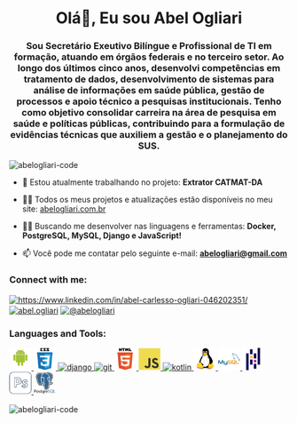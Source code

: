 <h1 align="center">Olá👋, Eu sou Abel Ogliari</h1>
<h3 align="center">Sou Secretário Exeutivo Bilíngue e Profissional de TI em formação, atuando em órgãos federais e no terceiro setor. Ao longo dos últimos cinco anos, desenvolvi competências em tratamento de dados, desenvolvimento de sistemas para análise de informações em saúde pública, gestão de processos e apoio técnico a pesquisas institucionais. Tenho como objetivo consolidar carreira na área de pesquisa em saúde e políticas públicas, contribuindo para a formulação de evidências técnicas que auxiliem a gestão e o planejamento do SUS.</h3>

<p align="left"> <img src="https://komarev.com/ghpvc/?username=abelogliari-code&label=Profile%20views&color=0e75b6&style=flat" alt="abelogliari-code" /> </p>

- 🔭 Estou atualmente trabalhando no projeto: **Extrator CATMAT-DA**

- 👨‍💻 Todos os meus projetos e atualizações estão disponíveis no meu site: [abelogliari.com.br](abelogliari.com.br)

- 👨‍💻 Buscando me desenvolver nas linguagens e ferramentas: **Docker, PostgreSQL, MySQL, Django e JavaScript!**

- 📫 Você pode me contatar pelo seguinte e-mail: **abelogliari@gmail.com**

<h3 align="left">Connect with me:</h3>
<p align="left">
<a href="https://linkedin.com/in/https://www.linkedin.com/in/abel-carlesso-ogliari-046202351/" target="blank"><img align="center" src="https://raw.githubusercontent.com/rahuldkjain/github-profile-readme-generator/master/src/images/icons/Social/linked-in-alt.svg" alt="https://www.linkedin.com/in/abel-carlesso-ogliari-046202351/" height="30" width="40" /></a>
<a href="https://instagram.com/abel.ogliari" target="blank"><img align="center" src="https://raw.githubusercontent.com/rahuldkjain/github-profile-readme-generator/master/src/images/icons/Social/instagram.svg" alt="abel.ogliari" height="30" width="40" /></a>
<a href="https://www.youtube.com/@abelogliari" target="blank"><img align="center" src="https://raw.githubusercontent.com/rahuldkjain/github-profile-readme-generator/master/src/images/icons/Social/youtube.svg" alt="@abelogliari" height="30" width="40" /></a>
</p>

<h3 align="left">Languages and Tools:</h3>
<p align="left"> <a href="https://developer.android.com" target="_blank" rel="noreferrer"> <img src="https://raw.githubusercontent.com/devicons/devicon/master/icons/android/android-original-wordmark.svg" alt="android" width="40" height="40"/> </a> <a href="https://www.w3schools.com/css/" target="_blank" rel="noreferrer"> <img src="https://raw.githubusercontent.com/devicons/devicon/master/icons/css3/css3-original-wordmark.svg" alt="css3" width="40" height="40"/> </a> <a href="https://www.djangoproject.com/" target="_blank" rel="noreferrer"> <img src="https://cdn.worldvectorlogo.com/logos/django.svg" alt="django" width="40" height="40"/> </a> <a href="https://git-scm.com/" target="_blank" rel="noreferrer"> <img src="https://www.vectorlogo.zone/logos/git-scm/git-scm-icon.svg" alt="git" width="40" height="40"/> </a> <a href="https://www.w3.org/html/" target="_blank" rel="noreferrer"> <img src="https://raw.githubusercontent.com/devicons/devicon/master/icons/html5/html5-original-wordmark.svg" alt="html5" width="40" height="40"/> </a> <a href="https://developer.mozilla.org/en-US/docs/Web/JavaScript" target="_blank" rel="noreferrer"> <img src="https://raw.githubusercontent.com/devicons/devicon/master/icons/javascript/javascript-original.svg" alt="javascript" width="40" height="40"/> </a> <a href="https://kotlinlang.org" target="_blank" rel="noreferrer"> <img src="https://www.vectorlogo.zone/logos/kotlinlang/kotlinlang-icon.svg" alt="kotlin" width="40" height="40"/> </a> <a href="https://www.linux.org/" target="_blank" rel="noreferrer"> <img src="https://raw.githubusercontent.com/devicons/devicon/master/icons/linux/linux-original.svg" alt="linux" width="40" height="40"/> </a> <a href="https://www.mysql.com/" target="_blank" rel="noreferrer"> <img src="https://raw.githubusercontent.com/devicons/devicon/master/icons/mysql/mysql-original-wordmark.svg" alt="mysql" width="40" height="40"/> </a> <a href="https://pandas.pydata.org/" target="_blank" rel="noreferrer"> <img src="https://raw.githubusercontent.com/devicons/devicon/2ae2a900d2f041da66e950e4d48052658d850630/icons/pandas/pandas-original.svg" alt="pandas" width="40" height="40"/> </a> <a href="https://www.photoshop.com/en" target="_blank" rel="noreferrer"> <img src="https://raw.githubusercontent.com/devicons/devicon/master/icons/photoshop/photoshop-line.svg" alt="photoshop" width="40" height="40"/> </a> <a href="https://www.postgresql.org" target="_blank" rel="noreferrer"> <img src="https://raw.githubusercontent.com/devicons/devicon/master/icons/postgresql/postgresql-original-wordmark.svg" alt="postgresql" width="40" height="40"/> </a> </p>

<p><img align="center" src="https://github-readme-stats.vercel.app/api/top-langs?username=abelogliari-code&show_icons=true&locale=en&layout=compact" alt="abelogliari-code" /></p>
